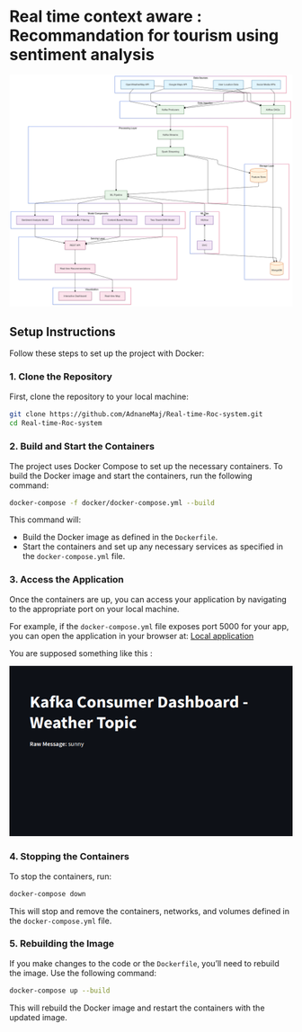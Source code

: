 # Real time context aware : Recommandation for tourism using sentiment analysis

![](images/pipeline.png)


## Setup Instructions

Follow these steps to set up the project with Docker:

### 1. Clone the Repository

First, clone the repository to your local machine:

```bash
git clone https://github.com/AdnaneMaj/Real-time-Roc-system.git
cd Real-time-Roc-system
```

### 2. Build and Start the Containers

The project uses Docker Compose to set up the necessary containers. To build the Docker image and start the containers, run the following command:

```bash
docker-compose -f docker/docker-compose.yml --build
```

This command will:
- Build the Docker image as defined in the `Dockerfile`.
- Start the containers and set up any necessary services as specified in the `docker-compose.yml` file.

### 3. Access the Application

Once the containers are up, you can access your application by navigating to the appropriate port on your local machine.

For example, if the `docker-compose.yml` file exposes port 5000 for your app, you can open the application in your browser at: [Local application](http://0.0.0.0:8501/)


You are supposed something like this : 

![](images/weather.png)

### 4. Stopping the Containers

To stop the containers, run:

```bash
docker-compose down
```

This will stop and remove the containers, networks, and volumes defined in the `docker-compose.yml` file.

### 5. Rebuilding the Image

If you make changes to the code or the `Dockerfile`, you’ll need to rebuild the image. Use the following command:

```bash
docker-compose up --build
```

This will rebuild the Docker image and restart the containers with the updated image.
